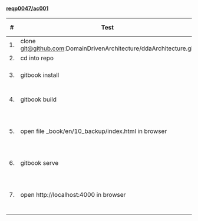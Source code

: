#### [reqp0047/ac001](https://github.com/DomainDrivenArchitecture/ddaRequirement/blob/master/en/requirements/req0047/ac001.md)

|#		|Test										|Expected Result|Result	|
| -- 	| ------------------ 						| --- 			| --- 	|
|1.		|clone git@github.com:DomainDrivenArchitecture/ddaArchitecture.git|||
|2.		|cd into repo								|||
|3.		|gitbook install							|Done, without error||		
|4.		|gitbook build								|Done, without error||
|5.		|open file _book/en/10_backup/index.html in browser|Chapters can be expanded & collapsed||
|6.		| gitbook serve								|Done, without error||
|7.		|open http://localhost:4000 in browser		|Chapters can be expanded & collapsed||